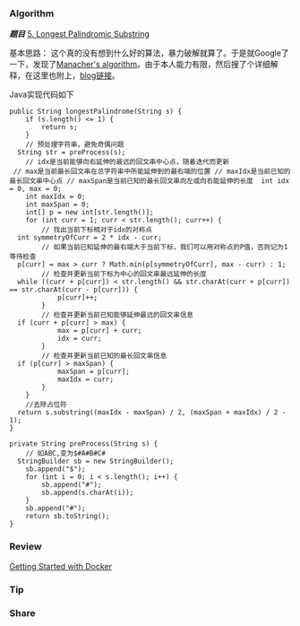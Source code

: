 ### Algorithm

 ***题目***  [5. Longest Palindromic Substring](https://leetcode.com/problems/longest-palindromic-substring/description/) 

基本思路：
这个真的没有想到什么好的算法，暴力破解就算了。于是就Google了一下，发现了[Manacher's algorithm](https://en.wikipedia.org/wiki/Longest_palindromic_substring)。由于本人能力有限，然后搜了个详细解释，在这里也附上，[blog链接](https://www.felix021.com/blog/read.php?2040)。

Java实现代码如下

```
public String longestPalindrome(String s) {
    if (s.length() <= 1) {
        return s;
    }
    // 预处理字符串，避免奇偶问题
  String str = preProcess(s);
    // idx是当前能够向右延伸的最远的回文串中心点，随着迭代而更新
 // max是当前最长回文串在总字符串中所能延伸到的最右端的位置 // maxIdx是当前已知的最长回文串中心点 // maxSpan是当前已知的最长回文串向左或向右能延伸的长度  int idx = 0, max = 0;
    int maxIdx = 0;
    int maxSpan = 0;
    int[] p = new int[str.length()];
    for (int curr = 1; curr < str.length(); curr++) {
        // 找出当前下标相对于idx的对称点
  int symmetryOfCurr = 2 * idx - curr;
        // 如果当前已知延伸的最右端大于当前下标，我们可以用对称点的P值，否则记为1等待检查
  p[curr] = max > curr ? Math.min(p[symmetryOfCurr], max - curr) : 1;
        // 检查并更新当前下标为中心的回文串最远延伸的长度
  while ((curr + p[curr]) < str.length() && str.charAt(curr + p[curr]) == str.charAt(curr - p[curr])) {
            p[curr]++;
        }
        // 检查并更新当前已知能够延伸最远的回文串信息
  if (curr + p[curr] > max) {
            max = p[curr] + curr;
            idx = curr;
        }
        // 检查并更新当前已知的最长回文串信息
  if (p[curr] > maxSpan) {
            maxSpan = p[curr];
            maxIdx = curr;
        }
    }
    //去除占位符
  return s.substring((maxIdx - maxSpan) / 2, (maxSpan + maxIdx) / 2 - 1);
}

private String preProcess(String s) {
    // 如ABC,变为$#A#B#C#
  StringBuilder sb = new StringBuilder();
    sb.append("$");
    for (int i = 0; i < s.length(); i++) {
        sb.append("#");
        sb.append(s.charAt(i));
    }
    sb.append("#");
    return sb.toString();
}
```

### Review

[Getting Started with Docker](https://medium.com/@jurtzmarcel/getting-started-with-docker-ab43bc00425d) 




### Tip


### Share

